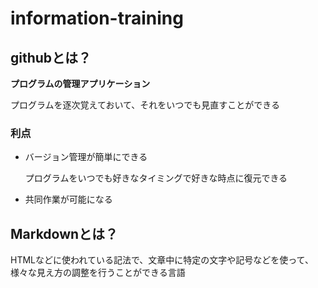 # information-training

## githubとは？

**プログラムの管理アプリケーション**

プログラムを逐次覚えておいて、それをいつでも見直すことができる

### 利点
* バージョン管理が簡単にできる

    プログラムをいつでも好きなタイミングで好きな時点に復元できる

* 共同作業が可能になる


## Markdownとは？

HTMLなどに使われている記法で、文章中に特定の文字や記号などを使って、様々な見え方の調整を行うことができる言語